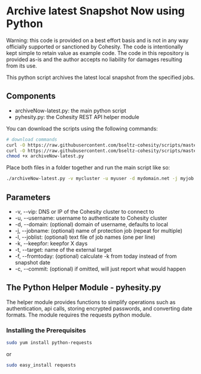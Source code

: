 # Archive latest Snapshot Now using Python

Warning: this code is provided on a best effort basis and is not in any way officially supported or sanctioned by Cohesity. The code is intentionally kept simple to retain value as example code. The code in this repository is provided as-is and the author accepts no liability for damages resulting from its use.

This python script archives the latest local snapshot from the specified jobs.

## Components

* archiveNow-latest.py: the main python script
* pyhesity.py: the Cohesity REST API helper module

You can download the scripts using the following commands:

```bash
# download commands
curl -O https://raw.githubusercontent.com/bseltz-cohesity/scripts/master/python/archiveNow-latest/archiveNow-latest.py
curl -O https://raw.githubusercontent.com/bseltz-cohesity/scripts/master/python/pyhesity.py
chmod +x archiveNow-latest.py

```

Place both files in a folder together and run the main script like so:

```bash
./archiveNow-latest.py -v mycluster -u myuser -d mydomain.net -j myjob -t mytarget -k 14 -c
```

## Parameters

* -v, --vip: DNS or IP of the Cohesity cluster to connect to
* -u, --username: username to authenticate to Cohesity cluster
* -d, --domain: (optional) domain of username, defaults to local
* -j, --jobname: (optional) name of protection job (repeat for multiple)
* -l, --joblist: (optional) text file of job names (one per line)
* -k, --keepfor: keepfor X days
* -t, --target: name of the external target
* -f, --fromtoday: (optional) calculate -k from today instead of from snapshot date
* -c, --commit: (optional) if omitted, will just report what would happen

## The Python Helper Module - pyhesity.py

The helper module provides functions to simplify operations such as authentication, api calls, storing encrypted passwords, and converting date formats. The module requires the requests python module.

### Installing the Prerequisites

```bash
sudo yum install python-requests
```

or

```bash
sudo easy_install requests
```
